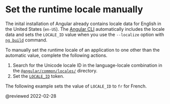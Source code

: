 # Set the runtime locale manually

<!--todo: The Angular CLI sets the locale ID token as part of the translation. -->

<!--todo: To override the provider for the locale ID token. -->

The inital installation of Angular already contains locale data for English in the United States \(`en-US`\).
The [Angular CLI][AioCliMain] automatically includes the locale data and sets the `LOCALE_ID` value when you use the `--localize` option with [`ng build`][AioCliBuild] command.

To manually set the runtime locale of an application to one other than the automatic value, complete the following actions.

1.  Search for the Unicode locale ID in the language-locale combination in the [`@angular/common/locales/`][UnpkgBrowseAngularCommonLocales] directory.
1.  Set the [`LOCALE_ID`][AioApiCoreLocaleId] token.

The following example sets the value of `LOCALE_ID` to `fr` for French.

<code-example header="src/app/app.module.ts" path="i18n/doc-files/app.module.ts" region="locale-id"></code-example>

<!-- links -->

[AioApiCoreLocaleId]: api/core/LOCALE_ID "LOCALE_ID | Core - API | Angular"

[AioCliMain]: cli "CLI Overview and Command Reference | Angular"
[AioCliBuild]: cli/build "ng build | CLI | Angular"

<!-- external links -->

[UnpkgBrowseAngularCommonLocales]: https://unpkg.com/browse/@angular/common/locales "@angular/common/locales | Unpkg"

<!-- end links -->

@reviewed 2022-02-28
